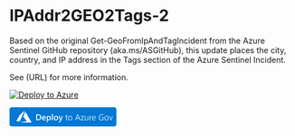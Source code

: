 # IPAddr2GEO2Tags-2

Based on the original Get-GeoFromIpAndTagIncident from the Azure Sentinel GitHub repository (aka.ms/ASGitHub), this update places the city, country, and IP address in the Tags section of the Azure Sentinel Incident.

See (URL) for more information.

[![Deploy to Azure](https://aka.ms/deploytoazurebutton)](https://portal.azure.com/#create/Microsoft.Template/uri/https%3A%2F%2Fraw.githubusercontent.com%2Frod-trent%2FSentinelPlaybooks%2Fmaster%2FIP2GEO2Tags-2%2Fazuredeploy.json)

[![Deploy to Azure](https://raw.githubusercontent.com/Azure/azure-quickstart-templates/master/1-CONTRIBUTION-GUIDE/images/deploytoazuregov.png)](https://portal.azure.com/#create/Microsoft.Template/uri/https%3A%2F%2Fraw.githubusercontent.com%2Frod-trent%2FSentinelPlaybooks%2Fmaster%2FIP2GEO2Tags-2%2Fazuredeploy.json)
